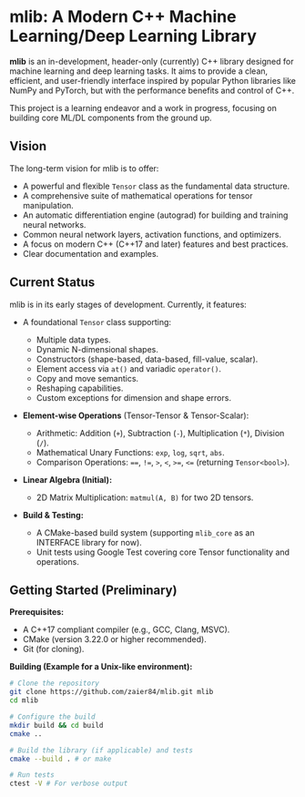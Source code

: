 # mlib: A Modern C++ Machine Learning/Deep Learning Library

**mlib** is an in-development, header-only (currently) C++ library designed for machine learning and deep learning tasks. It aims to provide a clean, efficient, and user-friendly interface inspired by popular Python libraries like NumPy and PyTorch, but with the performance benefits and control of C++.

This project is a learning endeavor and a work in progress, focusing on building core ML/DL components from the ground up.

## Vision
The long-term vision for mlib is to offer:
*   A powerful and flexible `Tensor` class as the fundamental data structure.
*   A comprehensive suite of mathematical operations for tensor manipulation.
*   An automatic differentiation engine (autograd) for building and training neural networks.
*   Common neural network layers, activation functions, and optimizers.
*   A focus on modern C++ (C++17 and later) features and best practices.
*   Clear documentation and examples.

## Current Status
mlib is in its early stages of development. Currently, it features:

*   A foundational `Tensor` class supporting:
    *   Multiple data types.
    *   Dynamic N-dimensional shapes.
    *   Constructors (shape-based, data-based, fill-value, scalar).
    *   Element access via `at()` and variadic `operator()`.
    *   Copy and move semantics.
    *   Reshaping capabilities.
    *   Custom exceptions for dimension and shape errors.

*   **Element-wise Operations** (Tensor-Tensor & Tensor-Scalar):
    *   Arithmetic: Addition (`+`), Subtraction (`-`), Multiplication (`*`), Division (`/`).
    *   Mathematical Unary Functions: `exp`, `log`, `sqrt`, `abs`.
    *   Comparison Operations: `==`, `!=`, `>`, `<`, `>=`, `<=` (returning `Tensor<bool>`).

*   **Linear Algebra (Initial):**
    *   2D Matrix Multiplication: `matmul(A, B)` for two 2D tensors.

*   **Build & Testing:**
    *   A CMake-based build system (supporting `mlib_core` as an INTERFACE library for now).
    *   Unit tests using Google Test covering core Tensor functionality and operations.

## Getting Started (Preliminary)

**Prerequisites:**
*   A C++17 compliant compiler (e.g., GCC, Clang, MSVC).
*   CMake (version 3.22.0 or higher recommended).
*   Git (for cloning).

**Building (Example for a Unix-like environment):**
```bash
# Clone the repository
git clone https://github.com/zaier84/mlib.git mlib
cd mlib

# Configure the build
mkdir build && cd build
cmake ..

# Build the library (if applicable) and tests
cmake --build . # or make

# Run tests
ctest -V # For verbose output
